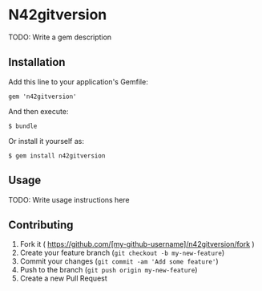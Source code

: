 # N42gitversion

TODO: Write a gem description

## Installation

Add this line to your application's Gemfile:

    gem 'n42gitversion'

And then execute:

    $ bundle

Or install it yourself as:

    $ gem install n42gitversion

## Usage

TODO: Write usage instructions here

## Contributing

1. Fork it ( https://github.com/[my-github-username]/n42gitversion/fork )
2. Create your feature branch (`git checkout -b my-new-feature`)
3. Commit your changes (`git commit -am 'Add some feature'`)
4. Push to the branch (`git push origin my-new-feature`)
5. Create a new Pull Request
